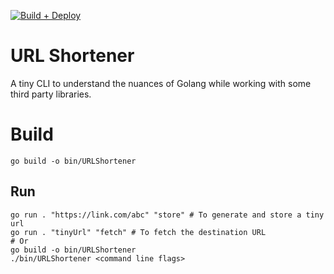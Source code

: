 [![Build + Deploy](https://github.com/Arkoprabho/URLShortener/actions/workflows/main.yml/badge.svg)](https://github.com/Arkoprabho/URLShortener/actions/workflows/main.yml)

# URL Shortener

A tiny CLI to understand the nuances of Golang while working with some third party libraries.

# Build

```
go build -o bin/URLShortener
```

## Run

```
go run . "https://link.com/abc" "store" # To generate and store a tiny url
go run . "tinyUrl" "fetch" # To fetch the destination URL
# Or
go build -o bin/URLShortener
./bin/URLShortener <command line flags>
```
